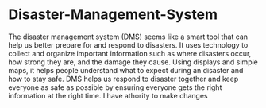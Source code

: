 # Disaster-Management-System
The disaster management system (DMS) seems like a smart tool that can help us better prepare for and respond to disasters. It uses technology to collect and organize important information such as where disasters occur, how strong they are, and the damage they cause. Using displays and simple maps, it helps people understand what to expect during an disaster and how to stay safe. DMS helps us respond to disaster together and keep everyone as safe as possible by ensuring everyone gets the right information at the right time.
I have athority to make changes 

